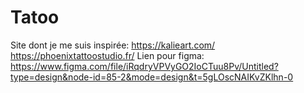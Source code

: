 # Tatoo
Site dont je me suis inspirée:
https://kalieart.com/
https://phoenixtattoostudio.fr/
Lien pour figma: 
https://www.figma.com/file/iRqdryVPVyGO2IoCTuu8Pv/Untitled?type=design&node-id=85-2&mode=design&t=5gLOscNAIKvZKlhn-0